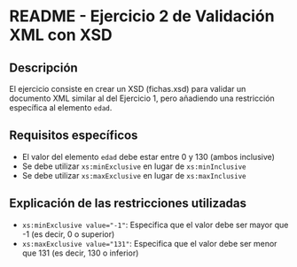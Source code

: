 # README - Ejercicio 2 de Validación XML con XSD

## Descripción
El ejercicio consiste en crear un XSD (fichas.xsd) para validar un documento XML similar al del Ejercicio 1, pero añadiendo una restricción específica al elemento `edad`.

## Requisitos específicos
- El valor del elemento `edad` debe estar entre 0 y 130 (ambos inclusive)
- Se debe utilizar `xs:minExclusive` en lugar de `xs:minInclusive`
- Se debe utilizar `xs:maxExclusive` en lugar de `xs:maxInclusive`

## Explicación de las restricciones utilizadas
- `xs:minExclusive value="-1"`: Especifica que el valor debe ser mayor que -1 (es decir, 0 o superior)
- `xs:maxExclusive value="131"`: Especifica que el valor debe ser menor que 131 (es decir, 130 o inferior)